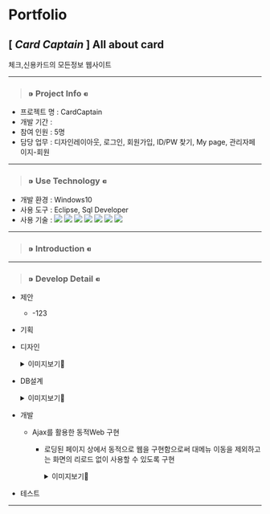# __Portfolio__

## [ _Card Captain_ ]  All about card
체크,신용카드의 모든정보 웹사이트 
***
>### ⁍ Project Info ⁌
* 프로젝트 명 : CardCaptain
* 개발 기간 :    
* 참여 인원 : 5명   
* 담당 업무 : 디자인레이아웃, 로그인, 회원가입, ID/PW 찾기, My page, 관리자페이지-회원    
***
>### ⁍ Use Technology ⁌
* 개발 환경 : Windows10   
* 사용 도구 : Eclipse, Sql Developer   
* 사용 기술 : <img src="https://img.shields.io/badge/JAVA-007396?style=flat-square&logo=JAVA&logoColor=white"/> <img src="https://img.shields.io/badge/JAVASCRIPT-F7DF1E?style=flat-square&logo=JAVASCRIPT&logoColor=black"/> <img src="https://img.shields.io/badge/CSS-1572B6?style=flat-square&logo=css3&logoColor=white"/> <img src="https://img.shields.io/badge/HTML-E34F26?style=flat-square&logo=HTML5&logoColor=black"/> <img src="https://img.shields.io/badge/SPRING-6DB33F?style=flat-square&logo=SPRING&logoColor=white"/> <img src="https://img.shields.io/badge/ORACLE-F80000?style=flat-square&logo=ORACLE&logoColor=black"/> <img src="https://img.shields.io/badge/JQUERY-0769AD?style=flat-square&logo=JQUERY&logoColor=white"/>
***
>### ⁍ Introduction ⁌
***
>### ⁍ Develop Detail ⁌

* 제안
  * -123
* 기획
* 디자인 
  <details>
    <summary>이미지보기👀</summary>
        
  |feature|Description|
  |:--:|:--:|
  |메인페이지|![스크린샷(129)](https://user-images.githubusercontent.com/81910342/128695317-ec154d4f-f5f1-4c38-84d7-8e361b9dc896.png)
  |카드사별 순위|![스크린샷(132)](https://user-images.githubusercontent.com/81910342/128695374-9338785c-10f3-464a-8a98-619d89c1ddf4.png)
  |카드 비교|![스크린샷(133)](https://user-images.githubusercontent.com/81910342/128811160-3212877a-ce00-4c7e-bd75-3aee11c24208.png)
  |전체카드순위|![스크린샷(131)](https://user-images.githubusercontent.com/81910342/128811220-5b7e736b-0ef0-432d-94a4-df3594a92118.png) ![스크린샷(137)](https://user-images.githubusercontent.com/81910342/128813314-38d65f0a-59f2-43db-9a37-11b0eb6de965.png)
  
</details>

* DB설계
    <details>
    <summary>이미지보기👀</summary>

          |feature|Description|
          |:--:|:--:|
          |ERD|![ERD1](https://user-images.githubusercontent.com/81910342/128693862-ac7c5596-d43a-4cf6-9fb6-a9fe7a0ea14f.PNG) ![ERD2](https://user-images.githubusercontent.com/81910342/128694136-ab6f3436-ff17-479c-8f53-40b67783dc53.PNG)
          |메타데이터|![메타](https://user-images.githubusercontent.com/81910342/128813996-d17c7efc-ff09-44d4-bce0-fcf8103ade17.PNG)
          |테이블정의서|![1](https://user-images.githubusercontent.com/81910342/128814142-b6e959a7-6759-4c79-89c1-91559edaf6d5.PNG)  

    </details>

* 개발
  * Ajax를 활용한 동적Web 구현
    * 로딩된 페이지 상에서 동적으로 웹을 구현함으로써 대메뉴 이동을 제외하고는 화면의 리로드 없이 사용할 수 있도록 구현
        <details><summary>이미지보기👀</summary>

        |feature|Description|
        |:--:|:--:|
        |1|![카드사별 랭킹](https://user-images.githubusercontent.com/81910342/128833893-0f9d0215-1413-4aed-97ac-8b0b2799e0dd.png)
        |2|![스크린샷(135)](https://user-images.githubusercontent.com/81910342/128833924-35922c5e-639f-4b52-84a0-cac34b106f80.png)

        </details>

* 테스트
***

